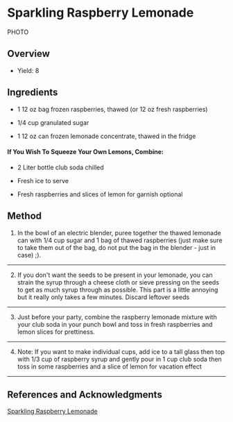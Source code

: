 # Sparkling Raspberry Lemonade

PHOTO

## Overview

- Yield: 8

## Ingredients

- 1 12 oz bag frozen raspberries, thawed (or 12 oz fresh raspberries)

- 1/4 cup granulated sugar

- 1 12 oz can frozen lemonade concentrate, thawed in the fridge

#### If You Wish To Squeeze Your Own Lemons, Combine:

- 2 Liter bottle club soda chilled

- Fresh ice to serve

- Fresh raspberries and slices of lemon for garnish optional

## Method

1. In the bowl of an electric blender, puree together the thawed lemonade can with 1/4 cup sugar and 1 bag of thawed raspberries (just make sure to take them out of the bag, do not put the bag in the blender - just in case) ;).
---

2. If you don't want the seeds to be present in your lemonade, you can strain the syrup through a cheese cloth or sieve pressing on the seeds to get as much syrup through as possible. This part is a little annoying but it really only takes a few minutes. Discard leftover seeds
---

3. Just before your party, combine the raspberry lemonade mixture with your club soda in your punch bowl and toss in fresh raspberries and lemon slices for prettiness.
---

4. Note: If you want to make individual cups, add ice to a tall glass then top with 1/3 cup of raspberry syrup and gently pour in 1 cup club soda then toss in some raspberries and a slice of lemon for vacation effect
---

## References and Acknowledgments

[Sparkling Raspberry Lemonade](https://natashaskitchen.com/sparkling-raspberry-lemonade/)
